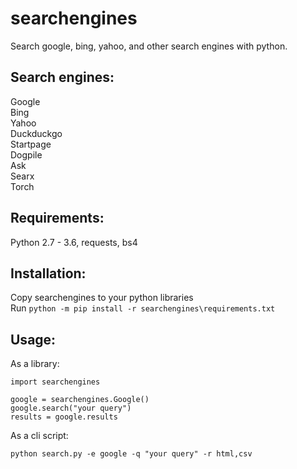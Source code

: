 # searchengines
Search google, bing, yahoo, and other search engines with python.  

## Search engines:  
Google  
Bing  
Yahoo  
Duckduckgo  
Startpage  
Dogpile  
Ask  
Searx  
Torch  

## Requirements:  
Python 2.7 - 3.6, requests, bs4  

## Installation:  
Copy searchengines to your python libraries  
Run `python -m pip install -r searchengines\requirements.txt`  

## Usage:  
As a library:  

```
import searchengines

google = searchengines.Google()
google.search("your query")
results = google.results
```

As a cli script:  

```  
python search.py -e google -q "your query" -r html,csv
```
